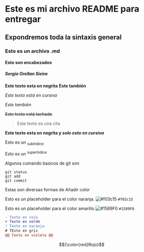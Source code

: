 # Este es mi archivo README para entregar
## Expondremos toda la sintaxis general
### Esto es un archivo .md
#### Esto son encabezados
##### Sergio Orellan Sieira

**Este texto esta en negrita** 
__Este también__

*Este texto está en cursiva*

_Este también_

~~Este texto está tachado~~

> Este texto es una cita

**Este texto esta en negrita y _solo esto en cursiva_**

Esto es un <sub>subíndice:</sub>

Esto es un <sup>superíndice</sup>

Algunos comando basicos de git son

```
git status
git add
git commit
```

Estas son diversas formas de Añadir color

Esto es un placeholder para el color naranja.
![#f03c15](https://placehold.co/15x15/f03c15/f03c15.png) `#f03c15`

Esto es un placeholder para el color amarillo
 ![#1589F0](https://placehold.co/15x15/1589F0/1589F0.png) `#1589F0`

```diff
- Texto en rojo
+ Texto en verde
! Texto en naranja
# TExto en gris
@@ Texto en violeta @@
```

$${\color{red}Rojo}$$










